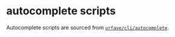 # autocomplete scripts

Autocomplete scripts are sourced from [`urfave/cli/autocomplete`](https://github.com/urfave/cli/tree/main/autocomplete).
